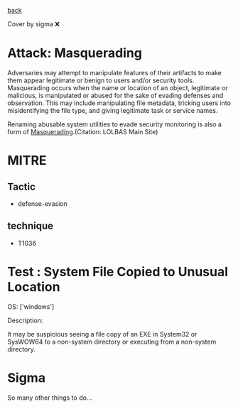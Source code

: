 [back](../index.md)

Cover by sigma :x: 

# Attack: Masquerading

 Adversaries may attempt to manipulate features of their artifacts to make them appear legitimate or benign to users and/or security tools. Masquerading occurs when the name or location of an object, legitimate or malicious, is manipulated or abused for the sake of evading defenses and observation. This may include manipulating file metadata, tricking users into misidentifying the file type, and giving legitimate task or service names.

Renaming abusable system utilities to evade security monitoring is also a form of [Masquerading](https://attack.mitre.org/techniques/T1036).(Citation: LOLBAS Main Site)

# MITRE
## Tactic
  - defense-evasion

## technique
  - T1036

# Test : System File Copied to Unusual Location

OS: ['windows']

Description:

 It may be suspicious seeing a file copy of an EXE in System32 or SysWOW64 to a non-system directory or executing from a non-system directory.

# Sigma

 So many other things to do...